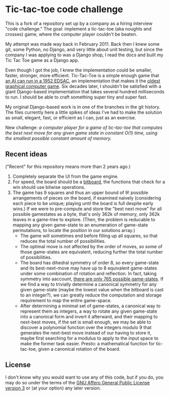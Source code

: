 # Tic-tac-toe code challenge

This is a fork of a repository set up by a company as a hiring interview "code challenge." The goal: implement a tic-tac-toe (aka noughts and crosses) game, where the computer player couldn't be beaten.

My attempt was made way back in February 2011. Back then I knew some git, some Python, no Django, and very little about unit testing, but since the company I was applying to was a Django shop, I read the docs and built my Tic Tac Toe game as a Django app.

Even though I got the job, I knew the implementation could be smaller, faster, stronger, more efficient. Tic-Tac-Toe is a simple enough game that [an AI can run in a 1952 EDSAC][OXO], an implementation that makes it the [oldest graphical computer game][NC]. Six decades later, I shouldn't be satisfied with a giant Django-based implementation that takes several hundred milliseconds to run. I should be able to craft something super tiny and super fast.

My original Django-based work is in one of the branches in the git history. The files currently here a little spikes of ideas I've had to make the solution as small, elegant, fast, or efficient as I can, just as an exercise.

New challenge: *a computer player for a game of tic-tac-toe that computes the best next move for any given game state in constant O(1) time, using the smallest possible constant amount of memory.*

## Recent ideas

("Recent" for this repository means more than 2 years ago.)

1. Completely separate the UI from the game engine.
2. For speed, the board should be a [bitboard][], the functions that check for a win should use bitwise operations.
4. The game has 9 squares and thus an upper bound of 9! possible arrangements of pieces on the board, if examined naively (considering each piece to be unique; playing until the board is full despite early wins.) If we were to pre-compute and store the "best next move" for all possible gamestates as a byte, that's only 362k of memory, only 362k leaves in a game-tree to explore. (Then, the problem is reducable to mapping any given game-state to an enumeration of game-state permutations, to locate the position in our solutions array.)
    - The game will sometimes end before filling up all squares, so that reduces the total number of possibilities.
    - The optimal move is not affected by the order of moves, so some of those game-states are equivalent, reducing further the total number of possibilities.
    - The board has dihedral symmetry of order 8, so every game-state and its best-next-move may have up to 8 equivalent game-states under some combination of rotation and reflection. In fact, taking symmetry into aaccount, [there are only 765 possible game-states][mathrec02]. If we find a way to trivially determine a canonical symmetry for any given game-state (maybe the lowest value when the bitboard is cast to an integer?), we can greatly reduce the computation and storage requirement to map the entire game-space.
    - After determining a minimal set of game-states, a canonical way to represent them as integers, a way to rotate any given game-state into a canonical form and invert it afterward, and their mapping to next-best moves, if the set is small enough, we may be able to discover a polynomial function over the integers modulo 9 that generates the next-best move instead of our having to store it, maybe first searching for a modulus to apply to the input space to make the former task easier. Presto: a mathematical function for tic-tac-toe, given a canonical rotation of the board.

## License

I don't know why you would want to use any of this code, but if you do, you may do so under the terms of the [GNU Affero General Public License version 3][AGPL] or (at your option) any later version.

[AGPL]: http://www.gnu.org/licenses/agpl.html
[OXO]: https://en.wikipedia.org/wiki/OXO
[NC]: http://www.pong-story.com/1952.htm
[bitboard]: https://en.wikipedia.org/wiki/Bitboard
[mathrec02]: http://www.mathrec.org/old/2002jan/solutions.html
